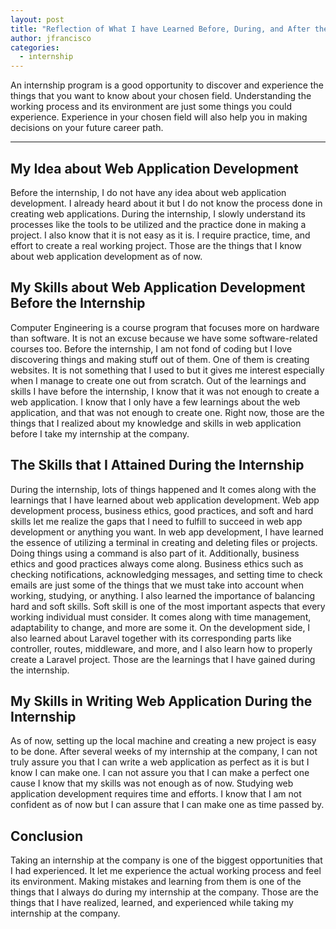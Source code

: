 ```yaml
---
layout: post
title: "Reflection of What I have Learned Before, During, and After the Internship"
author: jfrancisco
categories:
  - internship
---
```


An internship program is a good opportunity to discover and experience the things that you want to know about your chosen field. Understanding the working process and its environment are just some things you could experience. Experience in your chosen field will also help you in making decisions on your future career path.
<hr>

## My Idea about Web Application Development
Before the internship, I do not have any idea about web application development. I already heard about it but I do not know the process done in creating web applications. During the internship, I slowly understand its processes like the tools to be utilized and the practice done in making a project. I also know that it is not easy as it is. I require practice, time, and effort to create a real working project. Those are the things that I know about web application development as of now.

## My Skills about Web Application Development Before the Internship
Computer Engineering is a course program that focuses more on hardware than software. It is not an excuse because we have some software-related courses too. Before the internship, I am not fond of coding but I love discovering things and making stuff out of them. One of them is creating websites. It is not something that I used to but it gives me interest especially when I manage to create one out from scratch. Out of the learnings and skills I have before the internship, I know that it was not enough to create a web application. I know that I only have a few learnings about the web application, and that was not enough to create one. Right now, those are the things that I realized about my knowledge and skills in web application before I take my internship at the company.

## The Skills that I Attained During the Internship
During the internship, lots of things happened and It comes along with the learnings that I have learned about web application development. Web app development process, business ethics, good practices, and soft and hard skills let me realize the gaps that I need to fulfill to succeed in web app development or anything you want. In web app development, I have learned the essence of utilizing a terminal in creating and deleting files or projects. Doing things using a command is also part of it. Additionally, business ethics and good practices always come along. Business ethics such as checking notifications, acknowledging messages, and setting time to check emails are just some of the things that we must take into account when working, studying, or anything. I also learned the importance of balancing hard and soft skills. Soft skill is one of the most important aspects that every working individual must consider. It comes along with time management, adaptability to change, and more are some it. On the development side, I also learned about Laravel together with its corresponding parts like controller, routes, middleware, and more, and I also learn how to properly create a Laravel project. Those are the learnings that I have gained during the internship.

## My Skills in Writing Web Application During the Internship
As of now, setting up the local machine and creating a new project is easy to be done. After several weeks of my internship at the company, I can not truly assure you that I can write a web application as perfect as it is but I know I can make one. I can not assure you that I can make a perfect one cause I know that my skills was not enough as of now. Studying web application development requires time and efforts. I know that I am not confident as of now but I can assure that I can make one as time passed by.

## Conclusion
Taking an internship at the company is one of the biggest opportunities that I had experienced. It let me experience the actual working process and feel its environment. Making mistakes and learning from them is one of the things that I always do during my internship at the company. Those are the things that I have realized, learned, and experienced while taking my internship at the company. 